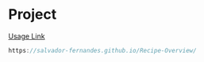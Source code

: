 # Project

[Usage Link](https://salvador-fernandes.github.io/Recipe-Overview/)
```js
https://salvador-fernandes.github.io/Recipe-Overview/
```
